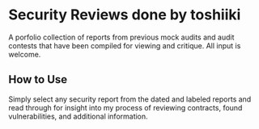 # Security Reviews done by toshiiki

A porfolio collection of reports from previous mock audits and audit contests that have been compiled for viewing and critique. All input is welcome.

## How to Use

Simply select any security report from the dated and labeled reports and read through for insight into my process of reviewing contracts, found vulnerabilities, and additional information.
